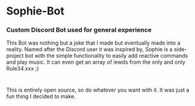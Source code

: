 # Sophie-Bot
### Custom Discord Bot used for general experience

This Bot was nothing but a joke that I made but eventually made into a reality. 
Named after the Discord user it was inspired by, Sophie is a side-project bot with the simple functionality to easily add reactive commands and play music. It can even get an array of lewds from the only and only Rule34.xxx ;)
#

This is entirely open source, so do whatever you want with it. It was just a fun thing I decided to make.
